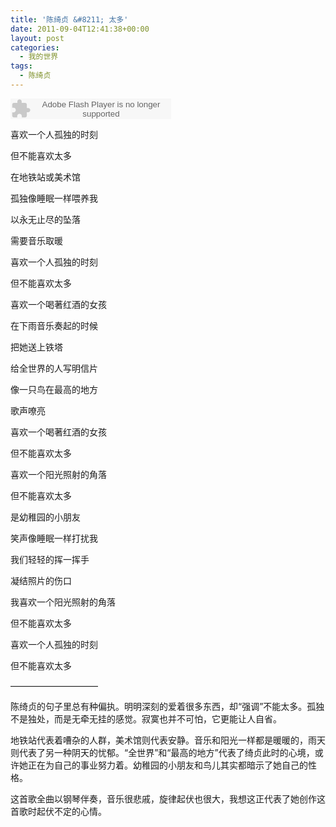 ```yaml
---
title: '陈绮贞 &#8211; 太多'
date: 2011-09-04T12:41:38+00:00
layout: post
categories:
  - 我的世界
tags:
  - 陈绮贞
---
```

<embed src="http://www.xiami.com/widget/12994_1771303528/singlePlayer.swf" type="application/x-shockwave-flash" width="257" height="33" wmode="transparent"></embed>

喜欢一个人孤独的时刻

但不能喜欢太多

在地铁站或美术馆

孤独像睡眠一样喂养我

以永无止尽的坠落

需要音乐取暖

喜欢一个人孤独的时刻

但不能喜欢太多

喜欢一个喝著红酒的女孩

在下雨音乐奏起的时候
<!--more-->
把她送上铁塔

给全世界的人写明信片

像一只鸟在最高的地方

歌声嘹亮

喜欢一个喝著红酒的女孩

但不能喜欢太多

喜欢一个阳光照射的角落

但不能喜欢太多

是幼稚园的小朋友

笑声像睡眠一样打扰我

我们轻轻的挥一挥手

凝结照片的伤口

我喜欢一个阳光照射的角落

但不能喜欢太多

喜欢一个人孤独的时刻

但不能喜欢太多

——————————

陈绮贞的句子里总有种偏执。明明深刻的爱着很多东西，却“强调”不能太多。孤独不是独处，而是无牵无挂的感觉。寂寞也并不可怕，它更能让人自省。

地铁站代表着嘈杂的人群，美术馆则代表安静。音乐和阳光一样都是暖暖的，雨天则代表了另一种阴天的忧郁。“全世界”和“最高的地方”代表了绮贞此时的心境，或许她正在为自己的事业努力着。幼稚园的小朋友和鸟儿其实都暗示了她自己的性格。

这首歌全曲以钢琴伴奏，音乐很悲戚，旋律起伏也很大，我想这正代表了她创作这首歌时起伏不定的心情。